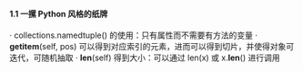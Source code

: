 #### 1.1 一摞 Python 风格的纸牌

· collections.namedtuple() 的使用：只有属性而不需要有方法的变量
· __getitem__(self, pos) 可以得到对应索引的元素，进而可以得到切片，并使得对象可迭代，可随机抽取
· __len__(self) 得到大小：可以通过 len(x) 或 x.__len__() 进行调用